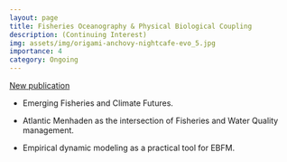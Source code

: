 ```yaml
---
layout: page
title: Fisheries Oceanography & Physical Biological Coupling
description: (Continuing Interest)
img: assets/img/origami-anchovy-nightcafe-evo_5.jpg
importance: 4
category: Ongoing
---
```


<a href="https://www.bu.edu/earth/2022/09/12/bu-joins-boem-nooa-to-support-ecosystem-based-development-on-the-us-outer-continental-shelf/">New publication</a>

- Emerging Fisheries and Climate Futures.

- Atlantic Menhaden as the intersection of Fisheries and Water Quality management.

- Empirical dynamic modeling as a practical tool for EBFM.